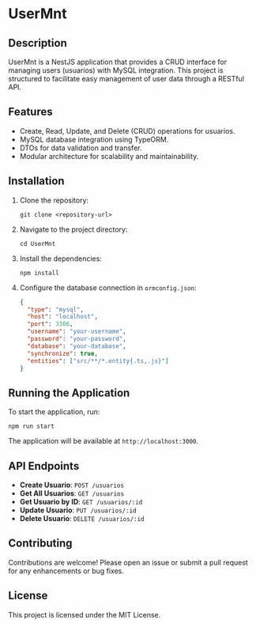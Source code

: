 # UserMnt

## Description
UserMnt is a NestJS application that provides a CRUD interface for managing users (usuarios) with MySQL integration. This project is structured to facilitate easy management of user data through a RESTful API.

## Features
- Create, Read, Update, and Delete (CRUD) operations for usuarios.
- MySQL database integration using TypeORM.
- DTOs for data validation and transfer.
- Modular architecture for scalability and maintainability.

## Installation

1. Clone the repository:
   ```
   git clone <repository-url>
   ```

2. Navigate to the project directory:
   ```
   cd UserMnt
   ```

3. Install the dependencies:
   ```
   npm install
   ```

4. Configure the database connection in `ormconfig.json`:
   ```json
   {
     "type": "mysql",
     "host": "localhost",
     "port": 3306,
     "username": "your-username",
     "password": "your-password",
     "database": "your-database",
     "synchronize": true,
     "entities": ["src/**/*.entity{.ts,.js}"]
   }
   ```

## Running the Application

To start the application, run:
```
npm run start
```

The application will be available at `http://localhost:3000`.

## API Endpoints

- **Create Usuario**: `POST /usuarios`
- **Get All Usuarios**: `GET /usuarios`
- **Get Usuario by ID**: `GET /usuarios/:id`
- **Update Usuario**: `PUT /usuarios/:id`
- **Delete Usuario**: `DELETE /usuarios/:id`

## Contributing

Contributions are welcome! Please open an issue or submit a pull request for any enhancements or bug fixes.

## License

This project is licensed under the MIT License.